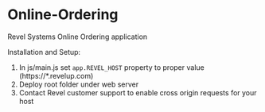 Online-Ordering
===============

Revel Systems Online Ordering application

Installation and Setup:
1. In js/main.js set `app.REVEL_HOST` property to proper value (https://*.revelup.com)
2. Deploy root folder under web server
3. Contact Revel customer support to enable cross origin requests for your host
